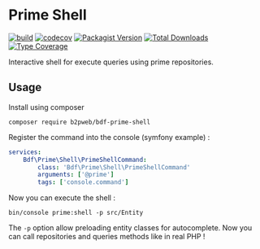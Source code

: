 # Prime Shell
[![build](https://github.com/b2pweb/bdf-prime-shell/actions/workflows/php.yml/badge.svg)](https://github.com/b2pweb/bdf-prime-shell/actions/workflows/php.yml)
[![codecov](https://codecov.io/github/b2pweb/bdf-prime-shell/branch/master/graph/badge.svg?token=VOFSPEWYKX)](https://app.codecov.io/github/b2pweb/bdf-prime-shell)
[![Packagist Version](https://img.shields.io/packagist/v/b2pweb/bdf-prime-shell.svg)](https://packagist.org/packages/b2pweb/bdf-prime-shell)
[![Total Downloads](https://img.shields.io/packagist/dt/b2pweb/bdf-prime-shell.svg)](https://packagist.org/packages/b2pweb/bdf-prime-shell)
[![Type Coverage](https://shepherd.dev/github/b2pweb/bdf-prime-shell/coverage.svg)](https://shepherd.dev/github/b2pweb/bdf-prime-shell)

Interactive shell for execute queries using prime repositories.

## Usage

Install using composer

```
composer require b2pweb/bdf-prime-shell
```

Register the command into the console (symfony example) :

```yaml
services:
    Bdf\Prime\Shell\PrimeShellCommand:
        class: 'Bdf\Prime\Shell\PrimeShellCommand'
        arguments: ['@prime']
        tags: ['console.command']
```

Now you can execute the shell :

```
bin/console prime:shell -p src/Entity
```

The `-p` option allow preloading entity classes for autocomplete.
Now you can call repositories and queries methods like in real PHP !
